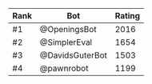 Rank|Bot|Rating
---|---|---
#1|@OpeningsBot|2016
#2|@SimplerEval|1654
#3|@DavidsGuterBot|1503
#4|@pawnrobot|1199
